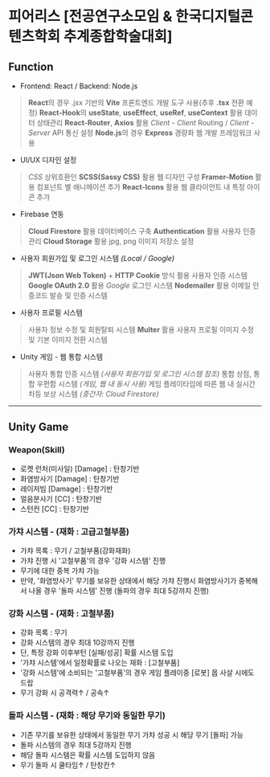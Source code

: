 # 피어리스 [전공연구소모임 & 한국디지털콘텐츠학회 추계종합학술대회]

## Function
- Frontend: React / Backend: Node.js
> **React**의 경우 .jsx 기반의 **Vite** 프론트엔드 개발 도구 사용(추후 **.tsx** 전환 예정)
> **React-Hook**의 **useState**, **useEffect**, **useRef**, **useContext** 활용 데이터 상태관리
> **React-Router**, **Axios** 활용 *Client - Client* Routing / *Client - Server* API 통신 설정
> **Node.js**의 경우 **Express** 경량화 웹 개발 프레임워크 사용

- UI/UX 디자인 설정
> *CSS* 상위호환인 **SCSS(Sassy CSS)** 활용 웹 디자인 구성
> **Framer-Motion** 활용 컴포넌트 별 애니메이션 추가
> **React-Icons** 활용 웹 클라이언트 내 특정 아이콘 추가

- Firebase 연동
> **Cloud Firestore** 활용 데이터베이스 구축
> **Authentication** 활용 사용자 인증 관리
> **Cloud Storage** 활용 jpg, png 이미지 저장소 설정

- 사용자 회원가입 및 로그인 시스템 *(Local / Google)*
> **JWT(Json Web Token)** + **HTTP Cookie** 방식 활용 사용자 인증 시스템
> **Google OAuth 2.0** 활용 *Google* 로그인 시스템
> **Nodemailer** 활용 이메일 인증코드 발송 및 인증 시스템

- 사용자 프로필 시스템
> 사용자 정보 수정 및 회원탈퇴 시스템
> **Multer** 활용 사용자 프로필 이미지 수정 및 기본 이미지 전환 시스템

- Unity 게임 - 웹 통합 시스템
> 사용자 통합 인증 시스템 *(사용자 회원가입 및 로그인 시스템 참조)*
> 통합 상점, 통합 우편함 시스템 *(게임, 웹 내 동시 사용)*
> 게임 플레이타임에 따른 웹 내 실시간 차등 보상 시스템 *(중간자: Cloud Firestore)*

-----
## Unity Game

### Weapon(Skill)
- 로켓 런처(미사일) [Damage] : 탄창기반
- 화염방사기 [Damage] : 탄창기반
- 레이저빔 [Damage] : 탄창기반
- 얼음분사기 [CC] : 탄창기반
- 스턴컨 [CC] : 탄창기반

### 가챠 시스템 - (재화 : 고급고철부품)
- 가챠 목록 : 무기 / 고철부품(강화재화)
- 가챠 진행 시 '고철부품'의 경우 '강화 시스템' 진행
- 무기에 대한 중복 가챠 가능
- 만약, '화염방사기' 무기를 보유한 상태에서 해당 가챠 진행시 화염방사기가 중복해서 나올 경우 '돌파 시스템' 진행 (돌파의 경우 최대 5강까지 진행)

### 강화 시스템 - (재화 : 고철부품)
- 강화 목록 : 무기
- 강화 시스템의 경우 최대 10강까지 진행
- 단, 특정 강화 이후부턴 [실패/성공] 확률 시스템 도입
- '가챠 시스템'에서 일정확률로 나오는 재화 : [고철부품]
- '강화 시스템'에 소비되는 '고철부품'의 경우 게임 플레이중 [로봇] 몹 사살 시에도 드랍
- 무기 강화 시 공격력↑ / 공속↑

### 돌파 시스템 - (재화 : 해당 무기와 동일한 무기)
- 기존 무기를 보유한 상태에서 동일한 무기 가챠 성공 시 해당 무기 [돌파] 가능
- 돌파 시스템의 경우 최대 5강까지 진행
- 해당 돌파 시스템은 확률 시스템 도입하지 않음
- 무기 돌파 시 쿨타임↑ / 탄창칸↑